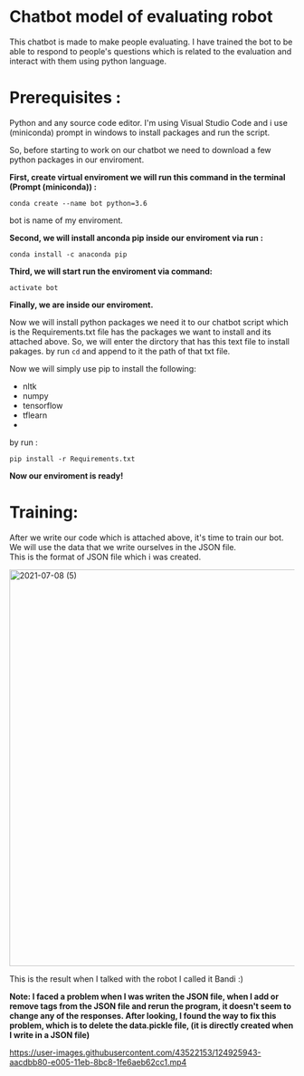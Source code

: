 


# Chatbot model of evaluating robot
This chatbot is made to make people evaluating. I have trained the bot to be able to respond to people's questions which is related to the evaluation and interact with them using python language.

# Prerequisites :   
 Python and any source code editor. I'm using Visual Studio Code and i use (miniconda) prompt in windows to install packages and run the script.    
 
 So, before starting to work on our chatbot we need to download a few python packages in our enviroment. 
 
**First, create virtual enviroment we will run this command in the terminal (Prompt (miniconda)) :**
 ```
 conda create --name bot python=3.6
 ```
 bot is name of my enviroment.  
 
 **Second, we will install anconda pip inside our enviroment via run :**
  ```
  conda install -c anaconda pip
 ```
 
 **Third, we will start run the enviroment via command:**
  ```
  activate bot
 ``` 
**Finally, we are inside our enviroment.**

Now we will install python packages we need it to our chatbot script which is the Requirements.txt file has the packages we want to install and its attached above.
So, we will enter the dirctory that has this text file to install pakages. by run `cd` and append to it the path of that txt file.  

Now we will simply use pip to install the following:  
- nltk  
- numpy
- tensorflow  
- tflearn  
- 
by run :
 ``` 
 pip install -r Requirements.txt 
  ``` 

**Now our enviroment is ready!**

# Training: 
After we write our code which is attached above, it's time to train our bot. We will use the data that we write ourselves in the JSON file.   
This is the format of JSON file which i was created.

<img width="700" alt="2021-07-08 (5)" src="https://user-images.githubusercontent.com/43522153/124837754-28ee7b80-df8e-11eb-9480-4b4345f6e9dd.png">

This is the result when I talked with the robot I called it Bandi :)



**Note: I faced a problem when I was writen the JSON file, when I add or remove tags from the JSON file and rerun the program, it doesn't seem to change any of the responses. After looking, I found the way to fix this problem, which is to delete the data.pickle file, (it is directly created when I write in a JSON file)**


https://user-images.githubusercontent.com/43522153/124925943-aacdbb80-e005-11eb-8bc8-1fe6aeb62cc1.mp4



